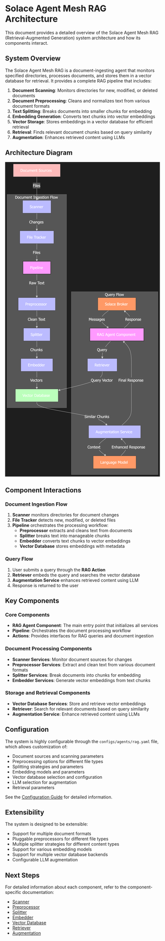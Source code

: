 # Solace Agent Mesh RAG Architecture

This document provides a detailed overview of the Solace Agent Mesh RAG (Retrieval-Augmented Generation) system architecture and how its components interact.

## System Overview

The Solace Agent Mesh RAG is a document-ingesting agent that monitors specified directories, processes documents, and stores them in a vector database for retrieval. It provides a complete RAG pipeline that includes:

1. **Document Scanning**: Monitors directories for new, modified, or deleted documents
2. **Document Preprocessing**: Cleans and normalizes text from various document formats
3. **Text Splitting**: Breaks documents into smaller chunks for embedding
4. **Embedding Generation**: Converts text chunks into vector embeddings
5. **Vector Storage**: Stores embeddings in a vector database for efficient retrieval
6. **Retrieval**: Finds relevant document chunks based on query similarity
7. **Augmentation**: Enhances retrieved content using LLMs

## Architecture Diagram

<img src="image.png" alt="Architecture Diagram" width="600" height="auto">

## Component Interactions

### Document Ingestion Flow

1. **Scanner** monitors directories for document changes
2. **File Tracker** detects new, modified, or deleted files
3. **Pipeline** orchestrates the processing workflow:
   - **Preprocessor** extracts and cleans text from documents
   - **Splitter** breaks text into manageable chunks
   - **Embedder** converts text chunks to vector embeddings
   - **Vector Database** stores embeddings with metadata

### Query Flow

1. User submits a query through the **RAG Action**
2. **Retriever** embeds the query and searches the vector database
3. **Augmentation Service** enhances retrieved content using LLM
4. Response is returned to the user

## Key Components

### Core Components

- **RAG Agent Component**: The main entry point that initializes all services
- **Pipeline**: Orchestrates the document processing workflow
- **Actions**: Provides interfaces for RAG queries and document ingestion

### Document Processing Components

- **Scanner Services**: Monitor document sources for changes
- **Preprocessor Services**: Extract and clean text from various document formats
- **Splitter Services**: Break documents into chunks for embedding
- **Embedder Services**: Generate vector embeddings from text chunks

### Storage and Retrieval Components

- **Vector Database Services**: Store and retrieve vector embeddings
- **Retriever**: Search for relevant documents based on query similarity
- **Augmentation Service**: Enhance retrieved content using LLMs

## Configuration

The system is highly configurable through the `configs/agents/rag.yaml` file, which allows customization of:

- Document sources and scanning parameters
- Preprocessing options for different file types
- Splitting strategies and parameters
- Embedding models and parameters
- Vector database selection and configuration
- LLM selection for augmentation
- Retrieval parameters

See the [Configuration Guide](configuration.md) for detailed information.

## Extensibility

The system is designed to be extensible:

- Support for multiple document formats
- Pluggable preprocessors for different file types
- Multiple splitter strategies for different content types
- Support for various embedding models
- Support for multiple vector database backends
- Configurable LLM augmentation

## Next Steps

For detailed information about each component, refer to the component-specific documentation:

- [Scanner](components/scanner.md)
- [Preprocessor](components/preprocessor.md)
- [Splitter](components/splitter.md)
- [Embedder](components/embedder.md)
- [Vector Database](components/vector_db.md)
- [Retriever](components/retriever.md)
- [Augmentation](components/augmentation.md)
